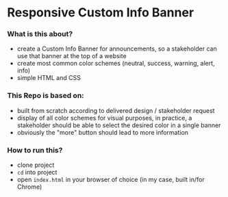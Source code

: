 # Responsive Custom Info Banner

### What is this about?

- create a Custom Info Banner for announcements, so a stakeholder can use that banner at the top of a website
- create most common color schemes (neutral, success, warning, alert, info)
- simple HTML and CSS

### This Repo is based on:

- built from scratch according to delivered design / stakeholder request
- display of all color schemes for visual purposes, in practice, a stakeholder should be able to select the desired color in a single banner
- obviously the "more" button should lead to more information

### How to run this?

- clone project
- `cd` into project
- open `index.html` in your browser of choice (in my case, built in/for Chrome)

